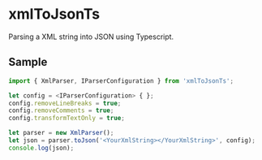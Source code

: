 # xmlToJsonTs

Parsing a XML string into JSON using Typescript.

## Sample

```Typescript
import { XmlParser, IParserConfiguration } from 'xmlToJsonTs';

let config = <IParserConfiguration> { };
config.removeLineBreaks = true;
config.removeComments = true;
config.transformTextOnly = true;

let parser = new XmlParser();
let json = parser.toJson('<YourXmlString></YourXmlString>', config);
console.log(json);
```